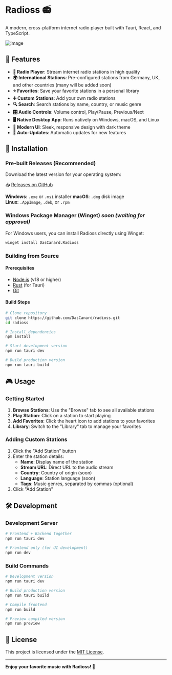 # Radioss 📻

A modern, cross-platform internet radio player built with Tauri, React, and TypeScript.

![image](https://github.com/user-attachments/assets/54912054-d580-4907-8c6b-b64ae9141e7e)

## 🌟 Features

- **🎵 Radio Player**: Stream internet radio stations in high quality
- **🌍 International Stations**: Pre-configured stations from Germany, UK, and other countries (many will be added soon)
- **⭐ Favorites**: Save your favorite stations in a personal library
- **➕ Custom Stations**: Add your own radio stations
- **🔍 Search**: Search stations by name, country, or music genre
- **🎛️ Audio Controls**: Volume control, Play/Pause, Previous/Next
- **🖥️ Native Desktop App**: Runs natively on Windows, macOS, and Linux
- **📱 Modern UI**: Sleek, responsive design with dark theme
- **🔄 Auto-Updates**: Automatic updates for new features


## 🚀 Installation

### Pre-built Releases (Recommended)

Download the latest version for your operating system:

📥 [Releases on GitHub](https://github.com/DasCanard/radioss/releases)

**Windows**: `.exe` or `.msi` installer
**macOS**: `.dmg` disk image  
**Linux**: `.AppImage`, `.deb`, or `.rpm`

### Windows Package Manager (Winget) *soon (waiting for approval)*


For Windows users, you can install Radioss directly using Winget:

```bash
winget install DasCanard.Radioss
```

### Building from Source

#### Prerequisites

- [Node.js](https://nodejs.org/) (v18 or higher)
- [Rust](https://rustup.rs/) (for Tauri)
- [Git](https://git-scm.com/)

#### Build Steps

```bash
# Clone repository
git clone https://github.com/DasCanard/radioss.git
cd radioss

# Install dependencies
npm install

# Start development version
npm run tauri dev

# Build production version
npm run tauri build
```

## 🎮 Usage

### Getting Started

1. **Browse Stations**: Use the "Browse" tab to see all available stations
2. **Play Station**: Click on a station to start playing
3. **Add Favorites**: Click the heart icon to add stations to your favorites
4. **Library**: Switch to the "Library" tab to manage your favorites

### Adding Custom Stations

1. Click the "Add Station" button
2. Enter the station details:
   - **Name**: Display name of the station
   - **Stream URL**: Direct URL to the audio stream
   - **Country**: Country of origin (soon)
   - **Language**: Station language (soon)
   - **Tags**: Music genres, separated by commas (optional)
3. Click "Add Station"

## 🛠️ Development

### Development Server

```bash
# Frontend + Backend together
npm run tauri dev

# Frontend only (for UI development)
npm run dev
```

### Build Commands

```bash
# Development version
npm run tauri dev

# Build production version
npm run tauri build

# Compile frontend
npm run build

# Preview compiled version
npm run preview
```

## 📝 License

This project is licensed under the [MIT License](LICENSE).

---

**Enjoy your favorite music with Radioss! 🎵**
